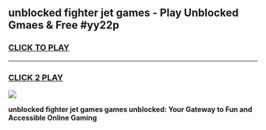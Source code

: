 
## unblocked fighter jet games - Play Unblocked Gmaes & Free #yy22p
<h3>
<a href="https://news.freeplayer.one?title=unblocked_fighter_jet_games&ref=24F">CLICK TO PLAY</a></h3>
<hr>

<h3>
<a href="https://news.freeplayer.one?title=unblocked_fighter_jet_games&ref=24F">CLICK 2 PLAY</a>
  
</h3>

<a href="https://news.freeplayer.one?title=unblocked_fighter_jet_games&ref=24F/"><img src="https://clearcache.store/games.png"></a>


**unblocked fighter jet games games unblocked: Your Gateway to Fun and Accessible Online Gaming**
